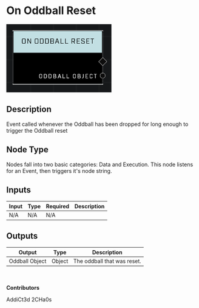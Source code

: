 # On Oddball Reset
![alt text](../../../.gitbook/assets/on-oddball-reset.png)
## Description
Event called whenever the Oddball has been dropped for long enough to trigger the Oddball reset

## Node Type
Nodes fall into two basic categories: Data and Execution. This node listens for an Event, then triggers it's node string.

## Inputs
| Input | Type | Required | Description |
|------------------|------------------|----------|--------------------------------------------------------------|
| N/A | N/A | N/A | |

## Outputs
| Output | Type | Description |
|------------------|------------------|--------------------------------------------------------------|
| Oddball Object | Object | The oddball that was reset.|

\
\
**Contributors**

AddiCt3d 2CHa0s